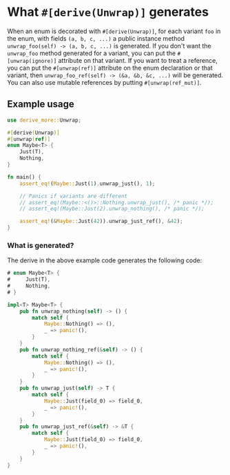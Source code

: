 # What `#[derive(Unwrap)]` generates

When an enum is decorated with `#[derive(Unwrap)]`, for each variant `foo` in the enum, with fields `(a, b, c, ...)` a public instance method `unwrap_foo(self) -> (a, b, c, ...)` is generated.
If you don't want the `unwrap_foo` method generated for a variant, you can put the `#[unwrap(ignore)]` attribute on that variant.
If you want to treat a reference, you can put the `#[unwrap(ref)]` attribute on the enum declaration or that variant, then `unwrap_foo_ref(self) -> (&a, &b, &c, ...)` will be generated. You can also use mutable references by putting `#[unwrap(ref_mut)]`.




## Example usage

```rust
use derive_more::Unwrap;

#[derive(Unwrap)]
#[unwrap(ref)]
enum Maybe<T> {
    Just(T),
    Nothing,
}

fn main() {
    assert_eq!(Maybe::Just(1).unwrap_just(), 1);

    // Panics if variants are different
    // assert_eq!(Maybe::<()>::Nothing.unwrap_just(), /* panic */);
    // assert_eq!(Maybe::Just(2).unwrap_nothing(), /* panic */);

    assert_eq!(&Maybe::Just(42)).unwrap_just_ref(), &42);
}
```


### What is generated?

The derive in the above example code generates the following code:
```rust
# enum Maybe<T> {
#     Just(T),
#     Nothing,
# }

impl<T> Maybe<T> {
    pub fn unwrap_nothing(self) -> () {
        match self {
            Maybe::Nothing() => (),
            _ => panic!(),
        }
    }
    pub fn unwrap_nothing_ref(&self) -> () {
        match self {
            Maybe::Nothing() => (),
            _ => panic!(),
        }
    }
    pub fn unwrap_just(self) -> T {
        match self {
            Maybe::Just(field_0) => field_0,
            _ => panic!(),
        }
    }
    pub fn unwrap_just_ref(&self) -> &T {
        match self {
            Maybe::Just(field_0) => field_0,
            _ => panic!(),
        }
    }
}
```
